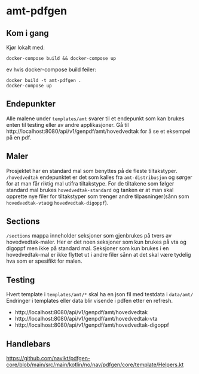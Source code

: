 # amt-pdfgen

## Kom i gang
Kjør lokalt med:
```shell
docker-compose build && docker-compose up
```

ev hvis docker-compose build feiler:
```shell
docker build -t amt-pdfgen .
docker-compose up
```

## Endepunkter 
Alle malene under `templates/amt` svarer til et endepunkt som kan brukes enten til testing eller av andre applikasjoner.
Gå til http://localhost:8080/api/v1/genpdf/amt/hovedvedtak for å se et eksempel på en pdf. 

## Maler
Prosjektet har en standard mal som benyttes på de fleste tiltakstyper.
`/hovedvedtak` endepunktet er det som kalles fra `amt-distribusjon` og sørger for at man får riktig mal utifra tiltakstype. For de tiltakene som følger standard mal brukes `hovedvedtak-standard` og tanken er at man skal opprette nye filer for tiltakstyper som trenger andre tilpasninger(sånn som `hovedvedtak-vta`og `hovedvedtak-digoppf`).

## Sections
`/sections` mappa inneholder seksjoner som gjenbrukes på tvers av hovedvedtak-maler. Her er det noen seksjoner som kun brukes på vta og digoppf men ikke på standard mal. Seksjoner som kun brukes i en hovedvedtak-mal er ikke flyttet ut i andre filer sånn at det skal være tydelig hva som er spesifikt for malen.

## Testing
Hvert template i `templates/amt/*` skal ha en json fil med testdata i `data/amt/`
Endringer i templates eller data blir visende i pdfen etter en refresh.
- http://localhost:8080/api/v1/genpdf/amt/hovedvedtak
- http://localhost:8080/api/v1/genpdf/amt/hovedvedtak-vta
- http://localhost:8080/api/v1/genpdf/amt/hovedvedtak-digoppf

## Handlebars
https://github.com/navikt/pdfgen-core/blob/main/src/main/kotlin/no/nav/pdfgen/core/template/Helpers.kt